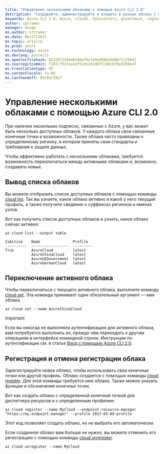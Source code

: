 ```yaml
---
title: "Управление несколькими облаками с помощью Azure CLI 2.0"
description: "Создавайте, администрируйте и входите в разные облака с помощью Azure CLI 2.0."
keywords: Azure CLI 2.0, Azure, clouds, datacenters, government, region, china, germany
author: sptramer
manager: douge
ms.author: sttramer
ms.date: 06/27/2017
ms.topic: article
ms.prod: azure
ms.technology: azure
ms.devlang: azurecli
ms.openlocfilehash: 0222b7339e46346ef6c7e9ad98616d9b71129942
ms.sourcegitcommit: f107cf927ea1ef51de181d87fc4bc078e9288e47
ms.translationtype: HT
ms.contentlocale: ru-RU
ms.lasthandoff: 09/04/2017
---
```

# <a name="managing-multiple-clouds-with-azure-cli-20"></a>Управление несколькими облаками с помощью Azure CLI 2.0

При наличии нескольких подписок, связанных с Azure, у вас может быть несколько доступных облаков. У каждого облака свои связанные конечные точки и возможности. Также облака часто привязаны к определенному региону, в котором приняты свои стандарты и требования к защите данных.

Чтобы эффективно работать с несколькими облаками, требуется возможность переключаться между активными облаками и, возможно, создавать новые.

## <a name="listing-clouds"></a>Вывод списка облаков

Вы можете отобразить список доступных облаков с помощью команды [cloud list](/cli/azure/cloud#list). Так вы узнаете, какое облако активно и какой у него текущий профиль, а также получите сведения о суффиксах регионов и именах узлов.

Вот как получить список доступных облаков и узнать, какое облако сейчас активно:

```azurecli
az cloud list --output table
```

```output
IsActive    Name               Profile
----------  -----------------  ---------
True        AzureCloud         latest
            AzureChinaCloud    latest
            AzureUSGovernment  latest
            AzureGermanCloud   latest
```

## <a name="switching-the-active-cloud"></a>Переключение активного облака

Чтобы переключиться с текущего активного облака, выполните команду [cloud set](/cli/azure/cloud#set). Эта команда принимает один обязательный аргумент — имя облака.

```azurecli
az cloud set --name AzureChinaCloud
```

> [!IMPORTANT]
> Если вы никогда не выполняли аутентификацию для активного облака, вам потребуется выполнить ее, прежде чем переходить к другим операциям в интерфейсе командной строки. Инструкции по аутентификации см. в статье [Вход с помощью Azure CLI 2.0](/cli/azure/authenticate-azure-cli).

## <a name="register-or-unregister-a-cloud"></a>Регистрация и отмена регистрации облака

Зарегистрируйте новое облако, чтобы использовать свои конечные точки или другой профиль. Облако создается с помощью команды [cloud register](/cli/azure/cloud#register). Для этой команды требуется имя облака. Также можно указать функции и обозначения конечных точек.

Вот как создать облако с определенной конечной точкой для диспетчера ресурсов и с определенным профилем:

```azurecli
az cloud register --name MyCloud --endpoint-resource-manager "https://my.endpoint.manager" --profile 2017-03-09-profile
```

Этот код позволяет создать облако, но _не_ выбрать его автоматически.

Если созданное облако вам больше не нужно, вы можете отменить его регистрацию с помощью команды [cloud unregister](/cli/azure/cloud#unregister).

```azurecli
az cloud unregister --name MyCloud
```

